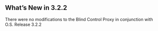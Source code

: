 ## What’s New in 3.2.2

There were no modifications to the Blind Control Proxy  in conjunction with O.S. Release 3.2.2